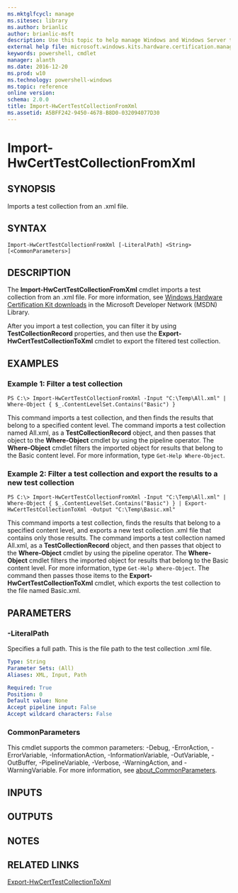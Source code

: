 ```yaml
---
ms.mktglfcycl: manage
ms.sitesec: library
ms.author: brianlic
author: brianlic-msft
description: Use this topic to help manage Windows and Windows Server technologies with Windows PowerShell.
external help file: microsoft.windows.kits.hardware.certification.management.dll-Help.xml
keywords: powershell, cmdlet
manager: alanth
ms.date: 2016-12-20
ms.prod: w10
ms.technology: powershell-windows
ms.topic: reference
online version: 
schema: 2.0.0
title: Import-HwCertTestCollectionFromXml
ms.assetid: A5BFF242-9450-4678-B8D0-032094077D30
---
```


# Import-HwCertTestCollectionFromXml

## SYNOPSIS
Imports a test collection from an .xml file.

## SYNTAX

```
Import-HwCertTestCollectionFromXml [-LiteralPath] <String> [<CommonParameters>]
```

## DESCRIPTION
The **Import-HwCertTestCollectionFromXml** cmdlet imports a test collection from an .xml file.
For more information, see [Windows Hardware Certification Kit downloads](http://go.microsoft.com/fwlink/?LinkId=614978) in the Microsoft Developer Network (MSDN) Library.

After you import a test collection, you can filter it by using **TestCollectionRecord** properties, and then use the **Export-HwCertTestCollectionToXml** cmdlet to export the filtered test collection.

## EXAMPLES

### Example 1: Filter a test collection
```
PS C:\> Import-HwCertTestCollectionFromXml -Input "C:\Temp\All.xml" | Where-Object { $_.ContentLevelSet.Contains("Basic") }
```

This command imports a test collection, and then finds the results that belong to a specified content level.
The command imports a test collection named All.xml, as a **TestCollectionRecord** object, and then passes that object to the **Where-Object** cmdlet by using the pipeline operator.
The **Where-Object** cmdlet filters the imported object for results that belong to the Basic content level.
For more information, type `Get-Help Where-Object`.

### Example 2: Filter a test collection and export the results to a new test collection
```
PS C:\> Import-HwCertTestCollectionFromXml -Input "C:\Temp\All.xml" | Where-Object { $_.ContentLevelSet.Contains("Basic") } | Export-HwCertTestCollectionToXml -Output "C:\Temp\Basic.xml"
```

This command imports a test collection, finds the results that belong to a specified content level, and exports a new test collection .xml file that contains only those results.
The command imports a test collection named All.xml, as a **TestCollectionRecord** object, and then passes that object to the **Where-Object** cmdlet by using the pipeline operator.
The **Where-Object** cmdlet filters the imported object for results that belong to the Basic content level.
For more information, type `Get-Help Where-Object`.
The command then passes those items to the **Export-HwCertTestCollectionToXml** cmdlet, which exports the test collection to the file named Basic.xml.

## PARAMETERS

### -LiteralPath
Specifies a full path.
This is the file path to the test collection .xml file.

```yaml
Type: String
Parameter Sets: (All)
Aliases: XML, Input, Path

Required: True
Position: 0
Default value: None
Accept pipeline input: False
Accept wildcard characters: False
```

### CommonParameters
This cmdlet supports the common parameters: -Debug, -ErrorAction, -ErrorVariable, -InformationAction, -InformationVariable, -OutVariable, -OutBuffer, -PipelineVariable, -Verbose, -WarningAction, and -WarningVariable. For more information, see [about_CommonParameters](http://go.microsoft.com/fwlink/?LinkID=113216).

## INPUTS

## OUTPUTS

## NOTES

## RELATED LINKS

[Export-HwCertTestCollectionToXml](./Export-HwCertTestCollectionToXml.md)


